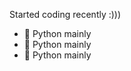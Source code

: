  
Started coding recently :)))
- 👀 Python mainly
- 🌱 Python mainly
- 💞️ Python mainly

<!---
Started coding recently :)))
--->
